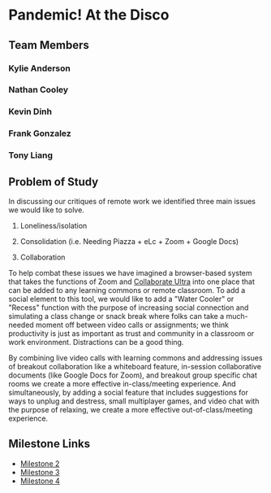 # Pandemic! At the Disco

## Team Members
### Kylie Anderson
### Nathan Cooley
### Kevin Dinh
### Frank Gonzalez
### Tony Liang

## Problem of Study
In discussing our critiques of remote work we identified three main issues we would like to solve.

1. Loneliness/isolation

2. Consolidation (i.e. Needing Piazza + eLc + Zoom + Google Docs)

3. Collaboration

To help combat these issues we have imagined a browser-based system that takes the functions of Zoom and [Collaborate Ultra](https://utlv.screenstepslive.com/s/faculty/m/54123/l/534959-collaborate-ultra-interface) into one place that can be added to any learning commons or remote classroom. To add a social element to this tool, we would like to add a "Water Cooler" or "Recess" function with the purpose of increasing social connection and simulating a class change or snack break where folks can take a much-needed moment off between video calls or assignments; we think productivity is just as important as trust and community in a classroom or work environment. Distractions can be a good thing.

By combining live video calls with learning commons and addressing issues of breakout collaboration like a whiteboard feature, in-session collaborative documents (like Google Docs for Zoom), and breakout group specific chat rooms we create a more effective in-class/meeting experience. And simultaneously, by adding a social feature that includes suggestions for ways to unplug and destress, small multiplayer games, and video chat with the purpose of relaxing, we create a more effective out-of-class/meeting experience.


## Milestone Links
* [Milestone 2](Milestones/milestone2.md) 
* [Milestone 3](Milestones/milestone3.md)
* [Milestone 4](Milestones/milestone4.md)
